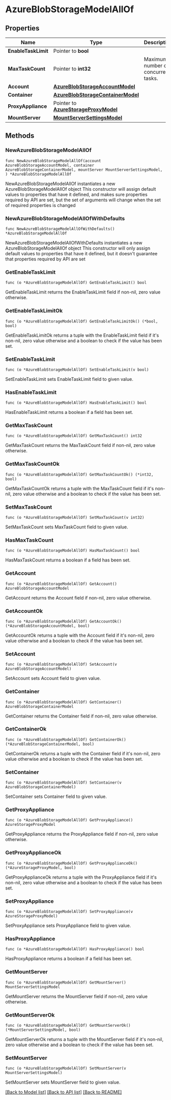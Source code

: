 # AzureBlobStorageModelAllOf

## Properties

Name | Type | Description | Notes
------------ | ------------- | ------------- | -------------
**EnableTaskLimit** | Pointer to **bool** |  | [optional] 
**MaxTaskCount** | Pointer to **int32** | Maximum number of concurrent tasks. | [optional] 
**Account** | [**AzureBlobStorageAccountModel**](AzureBlobStorageAccountModel.md) |  | 
**Container** | [**AzureBlobStorageContainerModel**](AzureBlobStorageContainerModel.md) |  | 
**ProxyAppliance** | Pointer to [**AzureStorageProxyModel**](AzureStorageProxyModel.md) |  | [optional] 
**MountServer** | [**MountServerSettingsModel**](MountServerSettingsModel.md) |  | 

## Methods

### NewAzureBlobStorageModelAllOf

`func NewAzureBlobStorageModelAllOf(account AzureBlobStorageAccountModel, container AzureBlobStorageContainerModel, mountServer MountServerSettingsModel, ) *AzureBlobStorageModelAllOf`

NewAzureBlobStorageModelAllOf instantiates a new AzureBlobStorageModelAllOf object
This constructor will assign default values to properties that have it defined,
and makes sure properties required by API are set, but the set of arguments
will change when the set of required properties is changed

### NewAzureBlobStorageModelAllOfWithDefaults

`func NewAzureBlobStorageModelAllOfWithDefaults() *AzureBlobStorageModelAllOf`

NewAzureBlobStorageModelAllOfWithDefaults instantiates a new AzureBlobStorageModelAllOf object
This constructor will only assign default values to properties that have it defined,
but it doesn't guarantee that properties required by API are set

### GetEnableTaskLimit

`func (o *AzureBlobStorageModelAllOf) GetEnableTaskLimit() bool`

GetEnableTaskLimit returns the EnableTaskLimit field if non-nil, zero value otherwise.

### GetEnableTaskLimitOk

`func (o *AzureBlobStorageModelAllOf) GetEnableTaskLimitOk() (*bool, bool)`

GetEnableTaskLimitOk returns a tuple with the EnableTaskLimit field if it's non-nil, zero value otherwise
and a boolean to check if the value has been set.

### SetEnableTaskLimit

`func (o *AzureBlobStorageModelAllOf) SetEnableTaskLimit(v bool)`

SetEnableTaskLimit sets EnableTaskLimit field to given value.

### HasEnableTaskLimit

`func (o *AzureBlobStorageModelAllOf) HasEnableTaskLimit() bool`

HasEnableTaskLimit returns a boolean if a field has been set.

### GetMaxTaskCount

`func (o *AzureBlobStorageModelAllOf) GetMaxTaskCount() int32`

GetMaxTaskCount returns the MaxTaskCount field if non-nil, zero value otherwise.

### GetMaxTaskCountOk

`func (o *AzureBlobStorageModelAllOf) GetMaxTaskCountOk() (*int32, bool)`

GetMaxTaskCountOk returns a tuple with the MaxTaskCount field if it's non-nil, zero value otherwise
and a boolean to check if the value has been set.

### SetMaxTaskCount

`func (o *AzureBlobStorageModelAllOf) SetMaxTaskCount(v int32)`

SetMaxTaskCount sets MaxTaskCount field to given value.

### HasMaxTaskCount

`func (o *AzureBlobStorageModelAllOf) HasMaxTaskCount() bool`

HasMaxTaskCount returns a boolean if a field has been set.

### GetAccount

`func (o *AzureBlobStorageModelAllOf) GetAccount() AzureBlobStorageAccountModel`

GetAccount returns the Account field if non-nil, zero value otherwise.

### GetAccountOk

`func (o *AzureBlobStorageModelAllOf) GetAccountOk() (*AzureBlobStorageAccountModel, bool)`

GetAccountOk returns a tuple with the Account field if it's non-nil, zero value otherwise
and a boolean to check if the value has been set.

### SetAccount

`func (o *AzureBlobStorageModelAllOf) SetAccount(v AzureBlobStorageAccountModel)`

SetAccount sets Account field to given value.


### GetContainer

`func (o *AzureBlobStorageModelAllOf) GetContainer() AzureBlobStorageContainerModel`

GetContainer returns the Container field if non-nil, zero value otherwise.

### GetContainerOk

`func (o *AzureBlobStorageModelAllOf) GetContainerOk() (*AzureBlobStorageContainerModel, bool)`

GetContainerOk returns a tuple with the Container field if it's non-nil, zero value otherwise
and a boolean to check if the value has been set.

### SetContainer

`func (o *AzureBlobStorageModelAllOf) SetContainer(v AzureBlobStorageContainerModel)`

SetContainer sets Container field to given value.


### GetProxyAppliance

`func (o *AzureBlobStorageModelAllOf) GetProxyAppliance() AzureStorageProxyModel`

GetProxyAppliance returns the ProxyAppliance field if non-nil, zero value otherwise.

### GetProxyApplianceOk

`func (o *AzureBlobStorageModelAllOf) GetProxyApplianceOk() (*AzureStorageProxyModel, bool)`

GetProxyApplianceOk returns a tuple with the ProxyAppliance field if it's non-nil, zero value otherwise
and a boolean to check if the value has been set.

### SetProxyAppliance

`func (o *AzureBlobStorageModelAllOf) SetProxyAppliance(v AzureStorageProxyModel)`

SetProxyAppliance sets ProxyAppliance field to given value.

### HasProxyAppliance

`func (o *AzureBlobStorageModelAllOf) HasProxyAppliance() bool`

HasProxyAppliance returns a boolean if a field has been set.

### GetMountServer

`func (o *AzureBlobStorageModelAllOf) GetMountServer() MountServerSettingsModel`

GetMountServer returns the MountServer field if non-nil, zero value otherwise.

### GetMountServerOk

`func (o *AzureBlobStorageModelAllOf) GetMountServerOk() (*MountServerSettingsModel, bool)`

GetMountServerOk returns a tuple with the MountServer field if it's non-nil, zero value otherwise
and a boolean to check if the value has been set.

### SetMountServer

`func (o *AzureBlobStorageModelAllOf) SetMountServer(v MountServerSettingsModel)`

SetMountServer sets MountServer field to given value.



[[Back to Model list]](../README.md#documentation-for-models) [[Back to API list]](../README.md#documentation-for-api-endpoints) [[Back to README]](../README.md)


